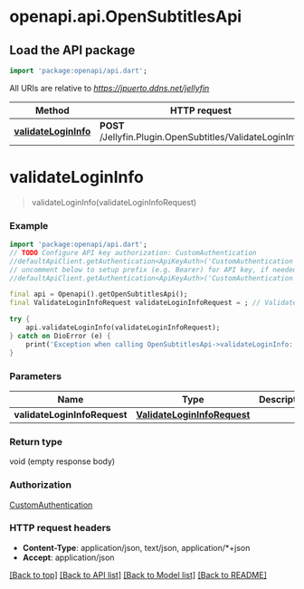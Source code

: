 # openapi.api.OpenSubtitlesApi

## Load the API package
```dart
import 'package:openapi/api.dart';
```

All URIs are relative to *https://jpuerto.ddns.net/jellyfin*

Method | HTTP request | Description
------------- | ------------- | -------------
[**validateLoginInfo**](OpenSubtitlesApi.md#validatelogininfo) | **POST** /Jellyfin.Plugin.OpenSubtitles/ValidateLoginInfo | 


# **validateLoginInfo**
> validateLoginInfo(validateLoginInfoRequest)



### Example
```dart
import 'package:openapi/api.dart';
// TODO Configure API key authorization: CustomAuthentication
//defaultApiClient.getAuthentication<ApiKeyAuth>('CustomAuthentication').apiKey = 'YOUR_API_KEY';
// uncomment below to setup prefix (e.g. Bearer) for API key, if needed
//defaultApiClient.getAuthentication<ApiKeyAuth>('CustomAuthentication').apiKeyPrefix = 'Bearer';

final api = Openapi().getOpenSubtitlesApi();
final ValidateLoginInfoRequest validateLoginInfoRequest = ; // ValidateLoginInfoRequest | 

try {
    api.validateLoginInfo(validateLoginInfoRequest);
} catch on DioError (e) {
    print('Exception when calling OpenSubtitlesApi->validateLoginInfo: $e\n');
}
```

### Parameters

Name | Type | Description  | Notes
------------- | ------------- | ------------- | -------------
 **validateLoginInfoRequest** | [**ValidateLoginInfoRequest**](ValidateLoginInfoRequest.md)|  | [optional] 

### Return type

void (empty response body)

### Authorization

[CustomAuthentication](../README.md#CustomAuthentication)

### HTTP request headers

 - **Content-Type**: application/json, text/json, application/*+json
 - **Accept**: application/json

[[Back to top]](#) [[Back to API list]](../README.md#documentation-for-api-endpoints) [[Back to Model list]](../README.md#documentation-for-models) [[Back to README]](../README.md)

